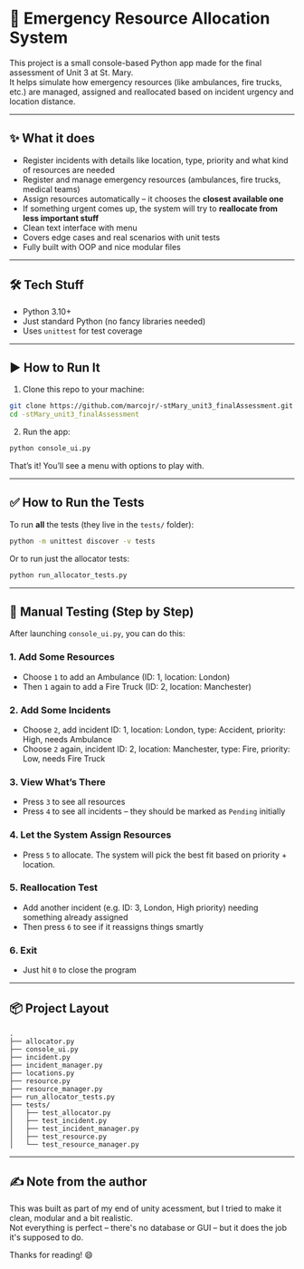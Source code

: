 # 🚨 Emergency Resource Allocation System

This project is a small console-based Python app made for the final assessment of Unit 3 at St. Mary.  
It helps simulate how emergency resources (like ambulances, fire trucks, etc.) are managed, assigned and reallocated based on incident urgency and location distance.

---

## ✨ What it does

- Register incidents with details like location, type, priority and what kind of resources are needed  
- Register and manage emergency resources (ambulances, fire trucks, medical teams)  
- Assign resources automatically – it chooses the **closest available one**  
- If something urgent comes up, the system will try to **reallocate from less important stuff**  
- Clean text interface with menu  
- Covers edge cases and real scenarios with unit tests  
- Fully built with OOP and nice modular files

---

## 🛠 Tech Stuff

- Python 3.10+  
- Just standard Python (no fancy libraries needed)  
- Uses `unittest` for test coverage

---

## ▶️ How to Run It

1. Clone this repo to your machine:

```bash
git clone https://github.com/marcojr/-stMary_unit3_finalAssessment.git
cd -stMary_unit3_finalAssessment
```

2. Run the app:

```bash
python console_ui.py
```

That’s it! You’ll see a menu with options to play with.

---

## ✅ How to Run the Tests

To run **all** the tests (they live in the `tests/` folder):

```bash
python -m unittest discover -v tests
```

Or to run just the allocator tests:

```bash
python run_allocator_tests.py
```

---

## 🧪 Manual Testing (Step by Step)

After launching `console_ui.py`, you can do this:

### 1. Add Some Resources
- Choose `1` to add an Ambulance (ID: 1, location: London)  
- Then `1` again to add a Fire Truck (ID: 2, location: Manchester)

### 2. Add Some Incidents
- Choose `2`, add incident ID: 1, location: London, type: Accident, priority: High, needs Ambulance  
- Choose `2` again, incident ID: 2, location: Manchester, type: Fire, priority: Low, needs Fire Truck

### 3. View What’s There
- Press `3` to see all resources  
- Press `4` to see all incidents – they should be marked as `Pending` initially

### 4. Let the System Assign Resources
- Press `5` to allocate. The system will pick the best fit based on priority + location.

### 5. Reallocation Test
- Add another incident (e.g. ID: 3, London, High priority) needing something already assigned  
- Then press `6` to see if it reassigns things smartly

### 6. Exit
- Just hit `0` to close the program

---

## 📦 Project Layout

```
.
├── allocator.py
├── console_ui.py
├── incident.py
├── incident_manager.py
├── locations.py
├── resource.py
├── resource_manager.py
├── run_allocator_tests.py
├── tests/
│   ├── test_allocator.py
│   ├── test_incident.py
│   ├── test_incident_manager.py
│   ├── test_resource.py
│   └── test_resource_manager.py
```

---

## ✍️ Note from the author

This was built as part of my end of unity acessment, but I tried to make it clean, modular and a bit realistic.  
Not everything is perfect – there's no database or GUI – but it does the job it's supposed to do.

Thanks for reading! 😄
